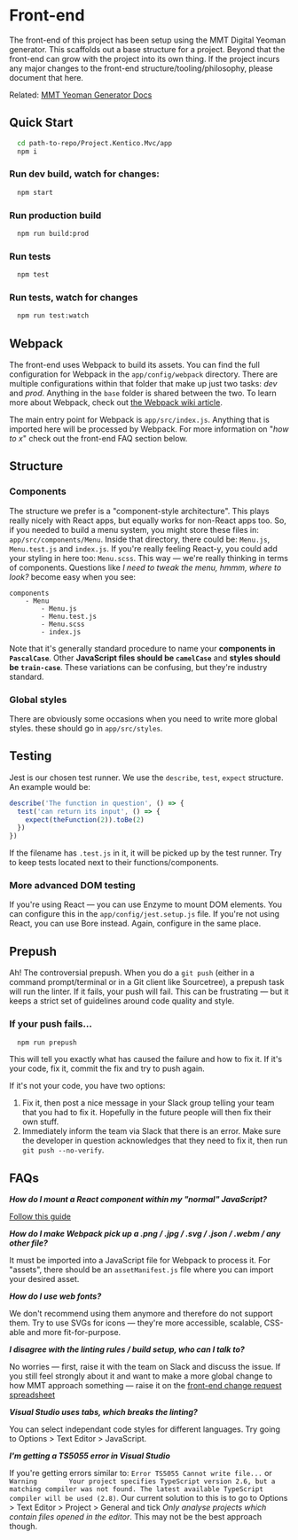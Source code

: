 # Front-end

The front-end of this project has been setup using the MMT Digital Yeoman generator. This scaffolds out a base structure for a project. Beyond that the front-end can grow with the project into its own thing. If the project incurs any major changes to the front-end structure/tooling/philosophy, please document that here.

Related: [MMT Yeoman Generator Docs](https://mmtdigital.atlassian.net/wiki/spaces/DEV/pages/312606739/MMT+Digital+Webpack+Boilerplate+Generator+Using+Yeoman)

## Quick Start

```bash
  cd path-to-repo/Project.Kentico.Mvc/app
  npm i
```


### Run dev build, watch for changes:
```bash
  npm start
```

### Run production build
```bash
  npm run build:prod
```

### Run tests
```bash
  npm test
```

### Run tests, watch for changes
```bash
  npm run test:watch
```

## Webpack

The front-end uses Webpack to build its assets. You can find the full configuration for Webpack in the `app/config/webpack` directory. There are multiple configurations within that folder that make up just two tasks: _dev_ and _prod_. Anything in the `base` folder is shared between the two. To learn more about Webpack, check out [the Webpack wiki article](https://mmtdigital.atlassian.net/wiki/spaces/DEV/pages/44630330/Webpack).

The main entry point for Webpack is `app/src/index.js`. Anything that is imported here will be processed by Webpack. For more information on "_how to x_" check out the front-end FAQ section below.

## Structure

### Components

The structure we prefer is a "component-style architecture". This plays really nicely with React apps, but equally works for non-React apps too. So, if you needed to build a menu system, you might store these files in: `app/src/components/Menu`. Inside that directory, there could be: `Menu.js`, `Menu.test.js` and `index.js`. If you're really feeling React-y, you could add your styling in here too: `Menu.scss`. This way — we're really thinking in terms of components. Questions like _I need to tweak the menu, hmmm, where to look?_ become easy when you see:

```
components
    - Menu
        - Menu.js
        - Menu.test.js
        - Menu.scss
        - index.js
```

Note that it's generally standard procedure to name your **components in `PascalCase`**. Other **JavaScript files should be `camelCase`** and **styles should be `train-case`**. These variations can be confusing, but they're industry standard.

### Global styles

There are obviously some occasions when you need to write more global styles. these should go in `app/src/styles`. 

## Testing

Jest is our chosen test runner. We use the `describe`, `test`, `expect` structure. An example would be:

```js
describe('The function in question', () => {
  test('can return its input', () => {
    expect(theFunction(2)).toBe(2)
  })
})
```

If the filename has `.test.js` in it, it will be picked up by the test runner. Try to keep tests located next to their functions/components.

### More advanced DOM testing

If you're using React — you can use Enzyme to mount DOM elements. You can configure this in the `app/config/jest.setup.js` file. If you're not using React, you can use Bore instead. Again, configure in the same place.

## Prepush

Ah! The controversial prepush. When you do a `git push` (either in a command prompt/terminal or in a Git client like Sourcetree), a prepush task will run the linter. If it fails, your push will fail. This can be frustrating — but it keeps a strict set of guidelines around code quality and style.

### If your push fails...

```bash
  npm run prepush
```

This will tell you exactly what has caused the failure and how to fix it. If it's your code, fix it, commit the fix and try to push again.

If it's not your code, you have two options:

1) Fix it, then post a nice message in your Slack group telling your team that you had to fix it. Hopefully in the future people will then fix their own stuff.
2) Immediately inform the team via Slack that there is an error. Make sure the developer in question acknowledges that they need to fix it, then run `git push --no-verify`.

## FAQs

**_How do I mount a React component within my "normal" JavaScript?_**

[Follow this guide](https://mmtdigital.atlassian.net/wiki/spaces/DEV/pages/318898193/React+Inside+Kentico)

**_How do I make Webpack pick up a .png / .jpg / .svg / .json / .webm / any other file?_**

It must be imported into a JavaScript file for Webpack to process it. For "assets", there should be an `assetManifest.js` file where you can import your desired asset.

**_How do I use web fonts?_**

We don't recommend using them anymore and therefore do not support them. Try to use SVGs for icons — they're more accessible, scalable, CSS-able and more fit-for-purpose.

**_I disagree with the linting rules / build setup, who can I talk to?_**

No worries — first, raise it with the team on Slack and discuss the issue. If you still feel strongly about it and want to make a more global change to how MMT approach something — raise it on the [front-end change request spreadsheet](https://docs.google.com/spreadsheets/d/1na_atqQzJGrtpGLPGmD6__EmmKFri8FZOhKso9bp7gI)

**_Visual Studio uses tabs, which breaks the linting?_**

You can select independant code styles for different languages. Try going to Options > Text Editor > JavaScript.

**_I'm getting a TS5055 error in Visual Studio_**

If you're getting errors similar to: `Error TS5055 Cannot write file...` or `Warning        Your project specifies TypeScript version 2.6, but a matching compiler was not found. The latest available TypeScript compiler will be used (2.8)`. Our current solution to this is to go to Options > Text Editor > Project > General and tick _Only analyse projects which contain files opened in the editor_. This may not be the best approach though.
